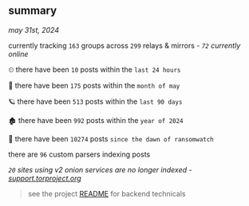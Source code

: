 
## summary
_may 31st, 2024_

currently tracking `163` groups across `299` relays & mirrors - _`72` currently online_

⏲ there have been `10` posts within the `last 24 hours`

🦈 there have been `175` posts within the `month of may`

🪐 there have been `513` posts within the `last 90 days`

🏚 there have been `992` posts within the `year of 2024`

🦕 there have been `10274` posts `since the dawn of ransomwatch`

there are `96` custom parsers indexing posts

_`20` sites using v2 onion services are no longer indexed - [support.torproject.org](https://support.torproject.org/onionservices/v2-deprecation/)_

> see the project [README](https://github.com/joshhighet/ransomwatch#ransomwatch--) for backend technicals
